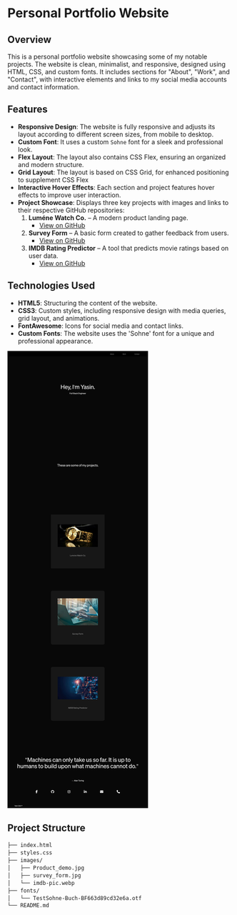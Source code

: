 # Personal Portfolio Website

## Overview

This is a personal portfolio website showcasing some of my notable projects. The website is clean, minimalist, and responsive, designed using HTML, CSS, and custom fonts. It includes sections for "About", "Work", and "Contact", with interactive elements and links to my social media accounts and contact information.

## Features

- **Responsive Design**: The website is fully responsive and adjusts its layout according to different screen sizes, from mobile to desktop.
- **Custom Font**: It uses a custom `Sohne` font for a sleek and professional look.
- **Flex Layout**: The layout also contains CSS Flex, ensuring an organized and modern structure.
- **Grid Layout**: The layout is based on CSS Grid, for enhanced positioning to supplement CSS Flex
- **Interactive Hover Effects**: Each section and project features hover effects to improve user interaction.
- **Project Showcase**: Displays three key projects with images and links to their respective GitHub repositories:
    1. **Luméne Watch Co.** – A modern product landing page.
        - [View on GitHub](https://github.com/YasoJan/Lumene-Watch-Co.)
    2. **Survey Form** – A basic form created to gather feedback from users.
        - [View on GitHub](https://github.com/YasoJan/Survey-Form)
    3. **IMDB Rating Predictor** – A tool that predicts movie ratings based on user data.
        - [View on GitHub](https://github.com/YasoJan/IMDB-Rating-Predictor)

## Technologies Used

- **HTML5**: Structuring the content of the website.
- **CSS3**: Custom styles, including responsive design with media queries, grid layout, and animations.
- **FontAwesome**: Icons for social media and contact links.
- **Custom Fonts**: The website uses the 'Sohne' font for a unique and professional appearance.

![Project Screenshot](personal_portfolio_pic.png)


## Project Structure

```bash
├── index.html
├── styles.css
├── images/
│   ├── Product_demo.jpg
│   ├── survey_form.jpg
│   └── imdb-pic.webp
├── fonts/
│   └── TestSohne-Buch-BF663d89cd32e6a.otf
└── README.md 
